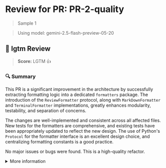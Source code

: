 # Review for PR: PR-2-quality

> Sample 1

> Using model: gemini-2.5-flash-preview-05-20


## 🦉 lgtm Review

> **Score:** LGTM 👍

### 🔍 Summary

This PR is a significant improvement in the architecture by successfully extracting formatting logic into a dedicated `formatters` package. The introduction of the `ReviewFormatter` protocol, along with `MarkDownFormatter` and `TerminalFormatter` implementations, greatly enhances modularity, testability, and separation of concerns.

The changes are well-implemented and consistent across all affected files. New tests for the formatters are comprehensive, and existing tests have been appropriately updated to reflect the new design. The use of Python's `Protocol` for the formatter interface is an excellent design choice, and centralizing formatting constants is a good practice.

No major issues or bugs were found. This is a high-quality refactor.

<details><summary>More information</summary>

- **Id**: `dbc1dd7d9bef4522b9dcff42a9df7f8c`
- **Model**: `gemini-2.5-flash-preview-05-20`
- **Created at**: `2025-05-29T16:54:42.001479+00:00`


<details><summary>Usage summary</summary>

<details><summary>Call 1</summary>

- **Request count**: `1`
- **Request tokens**: `30840`
- **Response tokens**: `169`
- **Total tokens**: `33692`
</details>


<details><summary>Call 2</summary>

- **Request count**: `1`
- **Request tokens**: `22416`
- **Response tokens**: `169`
- **Total tokens**: `23586`
</details>

**Total tokens**: `57278`
</details>


> See the [📚 lgtm-ai repository](https://github.com/elementsinteractive/lgtm-ai) for more information about lgtm.

</details>
